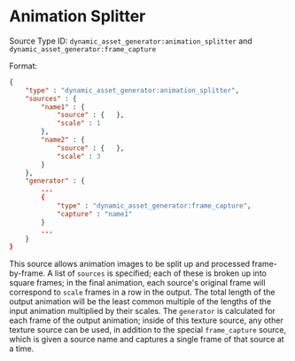 # Animation Splitter

Source Type ID: `dynamic_asset_generator:animation_splitter` and `dynamic_asset_generator:frame_capture`

Format:

```json
{
    "type" : "dynamic_asset_generator:animation_splitter",
    "sources" : {
        "name1" : {
            "source" : {   },
            "scale" : 1
        },
        "name2" : {
            "source" : {   },
            "scale" : 3
        }
    },
    "generator" : {
        ...
        {
            "type" : "dynamic_asset_generator:frame_capture",
            "capture" : "name1"
        }
        ...
    }
}
```

This source allows animation images to be split up and processed frame-by-frame. A list of `sources` is specified; each of these is broken up into square frames; in the final animation, each source's original frame will correspond to `scale` frames in a row in the output. The total length of the output animation will be the least common multiple of the lengths of the input animation multiplied by their scales. The `generator` is calculated for each frame of the output animation; inside of this texture source, any other texture source can be used, in addition to the special `frame_capture` source, which is given a source name and captures a single frame of that source at a time.

